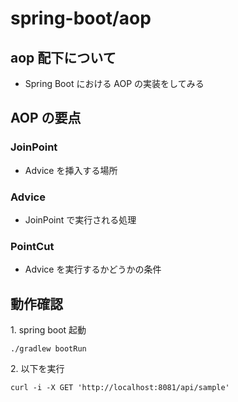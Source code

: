 # spring-boot/aop

## aop 配下について

- Spring Boot における AOP の実装をしてみる

## AOP の要点

### JoinPoint

- Advice を挿入する場所

### Advice

- JoinPoint で実行される処理

### PointCut

- Advice を実行するかどうかの条件

## 動作確認

1\. spring boot 起動

```
./gradlew bootRun
```

2\. 以下を実行

```
curl -i -X GET 'http://localhost:8081/api/sample'
```
